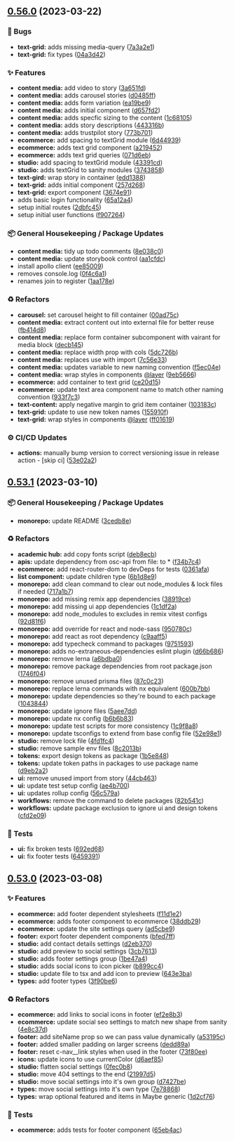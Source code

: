## [0.56.0](https://github.com/Open-Study-College/osc/compare/v0.55.0...v0.56.0) (2023-03-22)


### 🐛 Bugs

* **text-grid:** adds missing media-query ([7a3a2e1](https://github.com/Open-Study-College/osc/commit/7a3a2e1e83446e5a1df8369a1459d84e36b25c6b))
* **text-grid:** fix types ([04a3d42](https://github.com/Open-Study-College/osc/commit/04a3d42780aeee31482b468b57a11a87056337e1))


### ✨ Features

* **content media:** add video to story ([3a651fd](https://github.com/Open-Study-College/osc/commit/3a651fd7f1755ad2a48512330705f58d41117ef2))
* **content media:** adds carousel stories ([d0485ff](https://github.com/Open-Study-College/osc/commit/d0485ff33b2d0533b26cc561f017fb6ba62d04e9))
* **content media:** adds form variation ([ea19be9](https://github.com/Open-Study-College/osc/commit/ea19be9ab99a5a41f6e47c20043397a79ccf6b7a))
* **content media:** adds initial component ([d657fd2](https://github.com/Open-Study-College/osc/commit/d657fd2c60f92f821b63e1e0bd2165008b24dcbf))
* **content media:** adds specfic sizing to the content ([1c68105](https://github.com/Open-Study-College/osc/commit/1c68105ea60e4840c43cf77ac8055b36f94e97a6))
* **content media:** adds story descriptions ([443316b](https://github.com/Open-Study-College/osc/commit/443316bcb1f0475a8237ddd75c8613c1cbc6b65a))
* **content media:** adds trustpilot story ([773b701](https://github.com/Open-Study-College/osc/commit/773b701137063ab7df45fa754aa957a27973d993))
* **ecommerce:** add spacing to textGrid module ([6d44939](https://github.com/Open-Study-College/osc/commit/6d449392f0c510c4dda6fa7fa73cc213979bc203))
* **ecommerce:** adds text grid component ([a219452](https://github.com/Open-Study-College/osc/commit/a219452dc2967bda63ec501f797b11b2c976248a))
* **ecommerce:** adds text grid queries ([071d6eb](https://github.com/Open-Study-College/osc/commit/071d6ebbd4767cb8526820d452b48a1190f7e865))
* **studio:** add spacing to textGrid module ([43391cd](https://github.com/Open-Study-College/osc/commit/43391cd4e2904c286735fc3d5d79cd18b3cdbc18))
* **studio:** adds textGrid to sanity modules ([3743858](https://github.com/Open-Study-College/osc/commit/374385898d341b821bd3cad19abdb24f6267d056))
* **text-gird:** wrap story in container ([edd1388](https://github.com/Open-Study-College/osc/commit/edd13881c4cbc9b8b4fb43bb43089c9009ef0128))
* **text-grid:** adds initial component ([257d268](https://github.com/Open-Study-College/osc/commit/257d268886d9f93c1fbbfd5c4ef7fe5cbf74f9f6))
* **text-grid:** export component ([3674e91](https://github.com/Open-Study-College/osc/commit/3674e917d37cae7993988c3af71131a69e81e6b5))
* adds basic login functionality ([65a12a4](https://github.com/Open-Study-College/osc/commit/65a12a4fb00a3ea43f153c4d3df077e30aaf6beb))
* setup initial routes ([2dbfc45](https://github.com/Open-Study-College/osc/commit/2dbfc45cbe834eae5441d2256f348e40586de0c9))
* setup initial user functions ([f907264](https://github.com/Open-Study-College/osc/commit/f90726413d4573fa36f1bc4ddb0567c60ca92d67))


### 📦 General Housekeeping / Package Updates

* **content media:** tidy up todo comments ([8e038c0](https://github.com/Open-Study-College/osc/commit/8e038c02a0461b8f3ede29378f04141ccc6c63f7))
* **content media:** update storybook control ([aa1cfdc](https://github.com/Open-Study-College/osc/commit/aa1cfdc0ced8bfb57bc5c060a93e22b73a2b10dd))
* install apollo client ([ee85009](https://github.com/Open-Study-College/osc/commit/ee85009339a503f5d50fbc2c98e2bacb7baf0a6f))
* removes console.log ([0f4c6a1](https://github.com/Open-Study-College/osc/commit/0f4c6a13e06c3e484f0d199fead4d8435a95005d))
* renames join to register ([1aa178e](https://github.com/Open-Study-College/osc/commit/1aa178e15b0c9c353cfd4b9009627c8e52fb4146))


### ♻️ Refactors

* **carousel:** set carousel height to fill container ([00ad75c](https://github.com/Open-Study-College/osc/commit/00ad75c0307ac44068d65d53a44650f3fff38b39))
* **content media:** extract content out into external file for better reuse ([fb414d8](https://github.com/Open-Study-College/osc/commit/fb414d82f0f16b23e650c30423603b305298083e))
* **content media:** replace form container subcomponent with vairant for media block ([decb145](https://github.com/Open-Study-College/osc/commit/decb1452f0463617c15c4c5d7d72c9f762f3731a))
* **content media:** replace width prop with cols ([5dc726b](https://github.com/Open-Study-College/osc/commit/5dc726bc0187937a70b8acdbba3f0634b3fb6665))
* **content media:** replaces use with import ([7c56e33](https://github.com/Open-Study-College/osc/commit/7c56e33fc0739c170cd287949a8ec6b15eb2bf2b))
* **content media:** updates variable to new naming convention ([f5ec04e](https://github.com/Open-Study-College/osc/commit/f5ec04eceee05ad823ba8043136c85a00d7096d0))
* **content media:** wrap styles in components [@layer](https://github.com/layer) ([9eb5666](https://github.com/Open-Study-College/osc/commit/9eb5666028a651d7d08c4ef3a1c7b22e0464d2f3))
* **ecommerce:** add container to text grid ([ce20d15](https://github.com/Open-Study-College/osc/commit/ce20d152813d0d34b573ca0aa1a324e5ac008cac))
* **ecommerce:** update text area component name to match other naming convention ([933f7c3](https://github.com/Open-Study-College/osc/commit/933f7c3e84d12a4fc5e85986233d7a4b9e26a14d))
* **text-content:** apply negative margin to grid item container ([103183c](https://github.com/Open-Study-College/osc/commit/103183cbd516a94698c583bce58c4dd1128f00f9))
* **text-grid:** update to use new token names ([155910f](https://github.com/Open-Study-College/osc/commit/155910f4b238396032316274b16dd826f199baff))
* **text-grid:** wrap styles in components [@layer](https://github.com/layer) ([ff01619](https://github.com/Open-Study-College/osc/commit/ff01619684fc741708b8afc674a0846d7296bef0))


### ⚙️ CI/CD Updates

* **actions:** manually bump version to correct versioning issue in release action - [skip ci] ([53e02a2](https://github.com/Open-Study-College/osc/commit/53e02a2722fb7034ff98d7edbacbf38e07927a94))

## [0.53.1](https://github.com/Open-Study-College/osc/compare/v0.53.0...v0.53.1) (2023-03-10)


### 📦 General Housekeeping / Package Updates

* **monorepo:** update README ([3cedb8e](https://github.com/Open-Study-College/osc/commit/3cedb8ef7a31670b3f98d984c70917c9050b6474))


### ♻️ Refactors

* **academic hub:** add copy fonts script ([deb8ecb](https://github.com/Open-Study-College/osc/commit/deb8ecb567ccb4626da016636e4ba0ed04c928ab))
* **apis:** update dependency from osc-api from file: to * ([f34b7c4](https://github.com/Open-Study-College/osc/commit/f34b7c42f66244cd94a14356f946fb7c2a273c30))
* **ecommerce:** add react-router-dom to devDeps for tests ([0361afa](https://github.com/Open-Study-College/osc/commit/0361afae77ac3b8f2d685accda5fd8b3638630bb))
* **list component:** update children type ([6b1d8e9](https://github.com/Open-Study-College/osc/commit/6b1d8e9e966bbbc40d486ed4354090c8b0574f24))
* **monorepo:** add clean command to clear out node_modules & lock files if needed ([717a1b7](https://github.com/Open-Study-College/osc/commit/717a1b79a7ef0b959fb04d203e8c74e6a4943159))
* **monorepo:** add missing remix app dependencies ([38919ce](https://github.com/Open-Study-College/osc/commit/38919ced72486b31e997b1b63170cef1058ca9b5))
* **monorepo:** add missing ui app dependencies ([1c1df2a](https://github.com/Open-Study-College/osc/commit/1c1df2a7462b26c9dab56fdb1c64a1b374a8191d))
* **monorepo:** add node_modules to excludes in remix vitest configs ([92d81f6](https://github.com/Open-Study-College/osc/commit/92d81f6002ab02562b6a8e589826f79897c34b37))
* **monorepo:** add override for react and node-sass ([950780c](https://github.com/Open-Study-College/osc/commit/950780ce8fd854ba9958750479e7bffa1e3be79b))
* **monorepo:** add react as root dependency ([c9aaff5](https://github.com/Open-Study-College/osc/commit/c9aaff5d7094568f9c664294aa84bf41ad14e8a0))
* **monorepo:** add typecheck command to packages ([9751593](https://github.com/Open-Study-College/osc/commit/9751593b9e037b966b65ec2ad91655994edc8b4e))
* **monorepo:** adds no-extraneous-dependencies eslint plugin ([d66b686](https://github.com/Open-Study-College/osc/commit/d66b686e298a9f06f7ee99472d3ba46f4f11b8a7))
* **monorepo:** remove lerna ([a6bdba0](https://github.com/Open-Study-College/osc/commit/a6bdba0304d5723a6a36d4a2303d05573aaa7fb9))
* **monorepo:** remove package dependencies from root package.json ([1746f04](https://github.com/Open-Study-College/osc/commit/1746f04abaa0a6ab5e05739a77250a614139f86e))
* **monorepo:** remove unused prisma files ([87c0c23](https://github.com/Open-Study-College/osc/commit/87c0c239de56961a36074d8531021a15e70fa36d))
* **monorepo:** replace lerna commands with nx equivalent ([600b7bb](https://github.com/Open-Study-College/osc/commit/600b7bbc055be1b63a30bf0027f1e2dba81eadfb))
* **monorepo:** update dependencies so they're bound to each package ([1043844](https://github.com/Open-Study-College/osc/commit/1043844c0e16d7801114b75916e1059519af3549))
* **monorepo:** update ignore files ([5aee7dd](https://github.com/Open-Study-College/osc/commit/5aee7ddb45289c8d20eefaa7ef6daa1e1a3a6126))
* **monorepo:** update nx config ([b6b6b83](https://github.com/Open-Study-College/osc/commit/b6b6b83d4ecca18841a016d7aa199c27d07b7ba9))
* **monorepo:** update test scripts for more consistency ([1c9f8a8](https://github.com/Open-Study-College/osc/commit/1c9f8a8e96f0ad111aad94a20e0ee0aa5e00da78))
* **monorepo:** update tsconfigs to extend from base config file ([52e98e1](https://github.com/Open-Study-College/osc/commit/52e98e1c72e4bb20e0f011c62e68a5d2c16521e2))
* **studio:** remove lock file ([4fd1fc4](https://github.com/Open-Study-College/osc/commit/4fd1fc40b11519ba7b82968f2b48c16f6c08b030))
* **studio:** remove sample env files ([8c2013b](https://github.com/Open-Study-College/osc/commit/8c2013b4c3e500a2c05768bf61d0427bae01a88c))
* **tokens:** export design tokens as package ([1b5e848](https://github.com/Open-Study-College/osc/commit/1b5e848e759d61b51ecb252e7654cf2b26bc417a))
* **tokens:** update token paths in packages to use package name ([d9eb2a2](https://github.com/Open-Study-College/osc/commit/d9eb2a26a2bc3393aebda7f5955a66b42c5f32f4))
* **ui:** remove unused import from story ([44cb463](https://github.com/Open-Study-College/osc/commit/44cb4634218669769a72b267d793abf87611ede5))
* **ui:** update test setup config ([ae4b700](https://github.com/Open-Study-College/osc/commit/ae4b70041cbc76a86987c6a2ad4e8983bab9af06))
* **ui:** updates rollup config ([56c579a](https://github.com/Open-Study-College/osc/commit/56c579a0a7e12b4c53457c397e76e61beb50c9b5))
* **workflows:** remove the command to delete packages ([82b541c](https://github.com/Open-Study-College/osc/commit/82b541c08563ab423f38edcdfee51f4d638c3bb4))
* **workflows:** update package exclusion to ignore ui and design tokens ([cfd2e09](https://github.com/Open-Study-College/osc/commit/cfd2e092eba65073e7a94c9a5ad61259a148db06))


### 🧪 Tests

* **ui:** fix broken tests ([692ed68](https://github.com/Open-Study-College/osc/commit/692ed6858841abd233730d0939d831297b6983eb))
* **ui:** fix footer tests ([6459391](https://github.com/Open-Study-College/osc/commit/645939185c0422a0b24d8bb603103224813503ac))

## [0.53.0](https://github.com/Open-Study-College/osc/compare/v0.52.0...v0.53.0) (2023-03-08)


### ✨ Features

* **ecommerce:** add footer dependent stylesheets ([f11d1e2](https://github.com/Open-Study-College/osc/commit/f11d1e2420ac7b755fad5a402da98049588deb81))
* **ecommerce:** adds footer component to ecommerce ([38ddb29](https://github.com/Open-Study-College/osc/commit/38ddb293aad377e001abdd8a61e151b5d346f7c9))
* **ecommerce:** update the site settings query ([ad5cbe9](https://github.com/Open-Study-College/osc/commit/ad5cbe943531f0e2f53eb6111e962e6d1fb43f22))
* **footer:** export footer dependent components ([bfed7ff](https://github.com/Open-Study-College/osc/commit/bfed7ff4f165a016e245f7418ec47eba44a52628))
* **studio:** add contact details settings ([d2eb370](https://github.com/Open-Study-College/osc/commit/d2eb370849b881a8f104dbc655444f99a3205b03))
* **studio:** add preview to social settings ([3cb7613](https://github.com/Open-Study-College/osc/commit/3cb7613146a377928aaf79c6519fe9a135b5b25a))
* **studio:** adds footer settings group ([1be47a4](https://github.com/Open-Study-College/osc/commit/1be47a4bc4153e4858325e69033fc7cfe94325c7))
* **studio:** adds social icons to icon picker ([b899cc4](https://github.com/Open-Study-College/osc/commit/b899cc4a67a755f35e19563f008cc011eb24052b))
* **studio:** update file to tsx and add icon to preview ([643e3ba](https://github.com/Open-Study-College/osc/commit/643e3ba50eb79be0ab4a77e446dfbc2c02ef6638))
* **types:** add footer types ([3f90be6](https://github.com/Open-Study-College/osc/commit/3f90be6af917cb4b0f7a0886fe64ddca3a207e9f))


### ♻️ Refactors

* **ecommerce:** add links to social icons in footer ([ef2e8b3](https://github.com/Open-Study-College/osc/commit/ef2e8b3f90c42e608384755c19f267f1b6500523))
* **ecommerce:** update social seo settings to match new shape from sanity ([4e8c37d](https://github.com/Open-Study-College/osc/commit/4e8c37dc233ffdc6bac73581025601d53b056beb))
* **footer:** add siteName prop so we can pass value dynamically ([a53195c](https://github.com/Open-Study-College/osc/commit/a53195c813dd9e9f81c27149d87dae3eff7490c7))
* **footer:** added smaller padding on larger screens ([dedd89a](https://github.com/Open-Study-College/osc/commit/dedd89a9947a38f3a7cf71a7e4f72b357a7465b1))
* **footer:** reset c-nav__link styles when used in the footer ([73f80ee](https://github.com/Open-Study-College/osc/commit/73f80ee36483f0c16cdcbab0aa2e5a83ea07ab04))
* **icons:** update icons to use currentColor ([d6aef85](https://github.com/Open-Study-College/osc/commit/d6aef851ad39f9933786af12e915a51fb2e0f284))
* **studio:** flatten social settings ([0fec0b8](https://github.com/Open-Study-College/osc/commit/0fec0b843344bc06716e890c6681c4bdd8dbce91))
* **studio:** move 404 settings to the end ([21997d5](https://github.com/Open-Study-College/osc/commit/21997d5eda07ff2ae8e37c33b03d03ef6b6c218c))
* **studio:** move social settings into it's own group ([d7427be](https://github.com/Open-Study-College/osc/commit/d7427be216fb6cbf887e325d2270443d3996130d))
* **types:** move social settings into it's own type ([7e78868](https://github.com/Open-Study-College/osc/commit/7e788682ad12ab1b5ca85ef869179e0a2e484cf5))
* **types:** wrap optional featured and items in Maybe generic ([1d2cf76](https://github.com/Open-Study-College/osc/commit/1d2cf76ea8f08c53f27e4da19c66d98fae8ddb72))


### 🧪 Tests

* **ecommerce:** adds tests for footer component ([65eb4ac](https://github.com/Open-Study-College/osc/commit/65eb4ac6b9dceed2b515310cc2af34f705d59163))

